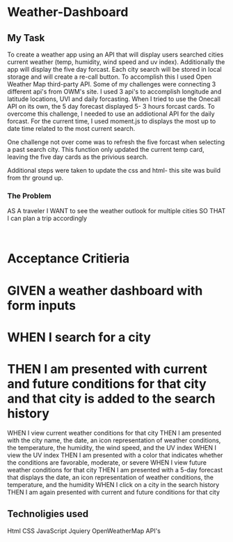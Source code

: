 # Weather-Dashboard


## My Task

To create a weather app using an API that will display users searched cities current weather (temp, humidity, wind speed and uv index). Additionally the app will display the five day forcast. Each city search will be stored in local storage and will create a re-call button. 
To accomplish this I used Open Weather Map third-party API. Some of my challenges were connecting 3 different api's from OWM's site. I used 3 api's to accomplish longitude and latitude locations, UVI and daily forcasting. When I tried to use the Onecall API on its own, the 5 day forecast displayed 5- 3 hours forcast cards. To overcome this challenge, I needed to use an addiotional API for the daily forcast. For the current time, I used moment.js to displays the most up to date time related to the most current search. 

One challenge not over come was to refresh the five forcast when selecting a past search city. This function only updated the current temp card, leaving the five day cards as the privious search.

Additional steps were taken to update the css and html- this site was build from thr ground up. 


### The Problem
AS A traveler
I WANT to see the weather outlook for multiple cities
SO THAT I can plan a trip accordingly
```


```
# Acceptance Critieria

# GIVEN a weather dashboard with form inputs
# WHEN I search for a city
# THEN I am presented with current and future conditions for that city and that city is added to the search history
WHEN I view current weather conditions for that city
THEN I am presented with the city name, the date, an icon representation of weather conditions, the temperature, the humidity, the wind speed, and the UV index
WHEN I view the UV index
THEN I am presented with a color that indicates whether the conditions are favorable, moderate, or severe
WHEN I view future weather conditions for that city
THEN I am presented with a 5-day forecast that displays the date, an icon representation of weather conditions, the temperature, and the humidity
WHEN I click on a city in the search history
THEN I am again presented with current and future conditions for that city

## Technoligies used 
Html
CSS
JavaScript
Jquiery
OpenWeatherMap API's
```
